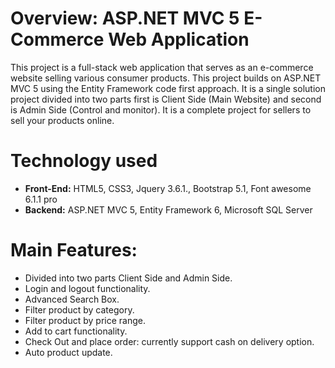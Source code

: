 # Overview: ASP.NET MVC 5 E-Commerce Web Application
This project is a full-stack web application that serves as an e-commerce website selling various consumer products. This project builds on ASP.NET MVC 5 using the Entity Framework code first approach. It is a single solution project divided into two parts first is Client Side (Main Website) and second is Admin Side (Control and monitor). It is a complete project for sellers to sell your products online.

# Technology used
* **Front-End:** HTML5, CSS3, Jquery 3.6.1., Bootstrap 5.1, Font awesome 6.1.1 pro
* **Backend:** ASP.NET MVC 5, Entity Framework 6, Microsoft SQL Server

# Main Features:
* Divided into two parts Client Side and Admin Side.
* Login and logout functionality.
* Advanced Search Box.
* Filter product by category.
* Filter product by price range.
* Add to cart functionality.
* Check Out and place order: currently support cash on delivery option.
* Auto product update.

